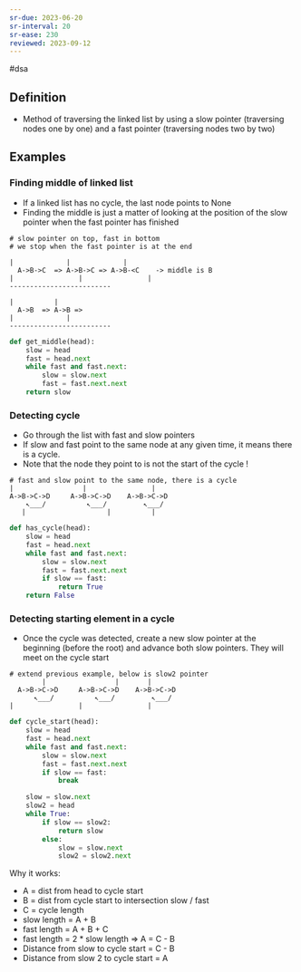 ```yaml
---
sr-due: 2023-06-20
sr-interval: 20
sr-ease: 230
reviewed: 2023-09-12
---
```


#dsa

## Definition

- Method of traversing the linked list by using a slow pointer (traversing nodes one by one) and a fast pointer (traversing nodes two by two)

## Examples

### Finding middle of linked list

- If a linked list has no cycle, the last node points to None
- Finding the middle is just a matter of looking at the position of the slow pointer when the fast pointer has finished

```text
# slow pointer on top, fast in bottom
# we stop when the fast pointer is at the end

|             |             |
  A->B->C  => A->B->C => A->B-<C    -> middle is B
|                |                |
-------------------------

|          |
  A->B  => A->B =>
|             |
-------------------------
```

```python
def get_middle(head):
	slow = head
	fast = head.next
	while fast and fast.next:
		slow = slow.next
		fast = fast.next.next
	return slow
```

### Detecting cycle

- Go through the list with fast and slow pointers
- If slow and fast point to the same node at any given time, it means there is a cycle.
- Note that the node they point to is not the start of the cycle !

```text
# fast and slow point to the same node, there is a cycle
|	              |                |
A->B->C->D     A->B->C->D    A->B->C->D
    ↖___/          ↖___/         ↖___/
   |                    |          |
```

```python
def has_cycle(head):
	slow = head
	fast = head.next
	while fast and fast.next:
		slow = slow.next
		fast = fast.next.next
		if slow == fast:
			return True
	return False
```

### Detecting starting element in a cycle

- Once the cycle was detected, create a new slow pointer at the beginning (before the root)
  and advance both slow pointers. They will meet on the cycle start

```text
# extend previous example, below is slow2 pointer
        |	              |       |
  A->B->C->D     A->B->C->D    A->B->C->D
      ↖___/          ↖___/         ↖___/
|                |                |
```

```python
def cycle_start(head):
	slow = head
	fast = head.next
	while fast and fast.next:
		slow = slow.next
		fast = fast.next.next
		if slow == fast:
			break

	slow = slow.next
	slow2 = head
	while True:
		if slow == slow2:
			return slow
		else:
			slow = slow.next
			slow2 = slow2.next
```

Why it works:

- A = dist from head to cycle start
- B = dist from cycle start to intersection slow / fast
- C = cycle length
- slow length = A + B
- fast length = A + B + C
- fast length = 2 \* slow length => A = C - B
- Distance from slow to cycle start = C - B
- Distance from slow 2 to cycle start = A
